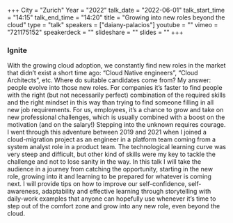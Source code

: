 +++
City = "Zurich"
Year = "2022"
talk_date = "2022-06-01"
talk_start_time = "14:15"
talk_end_time = "14:20"
title = "Growing into new roles beyond the cloud"
type = "talk"
speakers = ["daiany-palacios"]
youtube = ""
vimeo = "721175152"
speakerdeck = ""
slideshare = ""
slides = ""
+++

### Ignite

With the growing cloud adoption, we constantly find new roles in the market that didn’t exist a short time ago: “Cloud Native engineers”, “Cloud Architects”, etc. Where do suitable candidates come from?
My answer: people evolve into those new roles. For companies it’s faster to find people with the right (but not necessarily perfect) combination of the required skills and the right mindset in this way than trying to find someone filling in all new job requirements. For us, employees, it’s a chance to grow and take on new professional challenges, which is usually combined with a boost on the motivation (and on the salary!)
Stepping into the unknown requires courage. I went through this adventure between 2019 and 2021 when I joined a cloud-migration project as an engineer in a platform team coming from a system analyst role in a product team. The technological learning curve was very steep and difficult, but other kind of skills were my key to tackle the challenge and not to lose sanity in the way.
In this talk I will take the audience in a journey from catching the opportunity, starting in the new role, growing into it and learning to be prepared for whatever is coming next. I will provide tips on how to improve our self-confidence, self-awareness, adaptability and effective learning through storytelling with daily-work examples that anyone can hopefully use whenever it’s time to step out of the comfort zone and grow into any new role, even beyond the cloud.